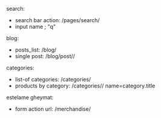 search:
  - search bar action: /pages/search/
  - input name ; "q"

blog:
  - posts_list: /blog/
  - single post: /blog/post/<slug>/


categories:
  - list-of categories: /categories/
  - products by category: /categories/<name>/   name=category.title


estelame gheymat:
  - form action url: /merchandise/
